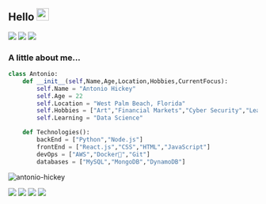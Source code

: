 <H2> Hello <img src="https://media.giphy.com/media/hvRJCLFzcasrR4ia7z/giphy.gif" width="25px"></H2>

<p>
    <a>
        <img src="https://img.shields.io/github/stars/antonio-hickey?affiliations=OWNER%2CCOLLABORATOR&style=social">
    </a>
    <a target="_blank"href="https://medium.com/@antonio-hickey"><img src="https://img.shields.io/badge/Medium%20-%231572B6.svg?&style=?style=flat&logo=medium&logoColor=white" /></a>
    <a><img src=https://img.shields.io/badge/Send%20Tip%20Via%20XMR-47piAitS3GiizBzZGywkyM7AEk5pnUGdYCCppXniARzoTuZ1fCSEiAYS1zPzdCdNuoC9wHVphYWJihTjyBesyEid5cojbZj-blue /></a>
</p>

### A little about me...
```python
class Antonio:
    def __init__(self,Name,Age,Location,Hobbies,CurrentFocus):
        self.Name = "Antonio Hickey"
        self.Age = 22
        self.Location = "West Palm Beach, Florida"
        self.Hobbies = ["Art","Financial Markets","Cyber Security","Learning New Things"]
        self.Learning = "Data Science"

    def Technologies():
        backEnd = ["Python","Node.js"]
        frontEnd = ["React.js","CSS","HTML","JavaScript"]
        devOps = ["AWS","Docker🐳","Git"]
        databases = ["MySQL","MongoDB","DynamoDB"]
```
<p align="left"> <img src="https://github-readme-stats.vercel.app/api?username=antonio-hickey&show_icons=true&theme=dark" alt="antonio-hickey" />
 <p>
 <a><img src="https://img.shields.io/badge/Python-14354C?style=for-the-badge&logo=python&logoColor=white" /> </a>
 <a><img src="https://img.shields.io/badge/React-20232A?style=for-the-badge&logo=react&logoColor=61DAFB" /> </a>
 <a><img src="https://img.shields.io/badge/MySQL-00000F?style=for-the-badge&logo=mysql&logoColor=white" /> </a>
 <a><img src="https://img.shields.io/badge/MongoDB-4EA94B?style=for-the-badge&logo=mongodb&logoColor=white" /> </a>
 </p>
